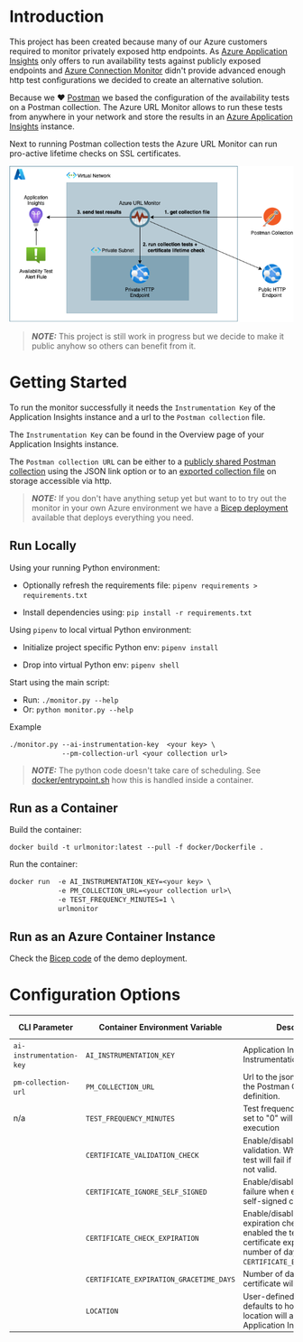 # Introduction

This project has been created because many of our Azure customers required to monitor privately exposed http endpoints. As [Azure Application Insights](https://docs.microsoft.com/en-us/azure/azure-monitor/app/app-insights-overview) only offers to run availability tests against publicly exposed endpoints and [Azure Connection Monitor](https://docs.microsoft.com/en-us/azure/network-watcher/connection-monitor-overview) didn't provide advanced enough http test configurations we decided to create an alternative solution. 

Because we :heart: [Postman](https://www.postman.com) we based the configuration of the availability tests on a Postman collection. The Azure URL Monitor allows to run these tests from anywhere in your network and store the results in an [Azure Application Insights](https://docs.microsoft.com/en-us/azure/azure-monitor/app/app-insights-overview) instance.

Next to running Postman collection tests the Azure URL Monitor can run pro-active lifetime checks on SSL certificates. 

![concept](docs/images/azure-url-monitor-concept.drawio.png)

> **_NOTE:_**  This project is still work in progress but we decide to make it public anyhow so others can benefit from it.


# Getting Started

To run the monitor successfully it needs the `Instrumentation Key` of the Application Insights instance and a url to the `Postman collection` file.

The `Instrumentation Key` can be found in the Overview page of your Application Insights instance.

The `Postman collection URL` can be either to a [publicly shared Postman collection](https://learning.postman.com/docs/collaborating-in-postman/sharing/) using the JSON link option or to an [exported collection file](https://learning.postman.com/docs/getting-started/importing-and-exporting-data/#exporting-collections) on storage accessible via http.  

> **_NOTE:_**   If you don't have anything setup yet but want to to try out the monitor in your own Azure environment we have a [Bicep deployment](bicep/readme.md) available that deploys everything you need.

## Run Locally

Using your running Python environment:

- Optionally refresh the requirements file: `pipenv requirements > requirements.txt`

- Install dependencies using: `pip install -r requirements.txt`

Using `pipenv` to local virtual Python environment:

- Initialize project specific Python env: `pipenv install`

- Drop into virtual Python env: `pipenv shell`

Start using the main script:

- Run: `./monitor.py --help`
- Or: `python monitor.py --help`

Example
```
./monitor.py --ai-instrumentation-key  <your key> \
             --pm-collection-url <your collection url>

```

> **_NOTE:_**  The python code doesn't take care of scheduling. See [docker/entrypoint.sh](docker/entrypoint.sh) how this is handled inside a container.


## Run as a Container

Build the container:
```
docker build -t urlmonitor:latest --pull -f docker/Dockerfile .
```

Run the container:

```
docker run  -e AI_INSTRUMENTATION_KEY=<your key> \
            -e PM_COLLECTION_URL=<your collection url>\
            -e TEST_FREQUENCY_MINUTES=1 \
            urlmonitor
```

## Run as an Azure Container Instance

Check the [Bicep code](bicep/README.md) of the demo deployment.

# Configuration Options

| CLI Parameter            | Container Environment Variable          | Description                                                                                                                                                             | Default Value | Example Value                                               |
| ------------------------ | --------------------------------------- | ----------------------------------------------------------------------------------------------------------------------------------------------------------------------- | ------------- | ----------------------------------------------------------- |
| `ai-instrumentation-key` | `AI_INSTRUMENTATION_KEY`                | Application Insights Instrumentation Key.                                                                                                                               | ''            | 0ca426c9-6e7a-5abf-8849-b9fc5e1efcde                        |
| `pm-collection-url`      | `PM_COLLECTION_URL`                     | Url to the json file containing the Postman Collection definition.                                                                                                      | ''            | https://www.getpostman.com/collections/e4c297acc0f14eb0f666 |
| n/a                      | `TEST_FREQUENCY_MINUTES`                | Test frequency in minutes. If set to "0" will not repeat execution                                                                                                      | 60            | 60                                                          |
|                          | `CERTIFICATE_VALIDATION_CHECK`          | Enable/disable certificate validation. When enabled the test will fail if the certificate is not valid.                                                                 | true          | true                                                        |
|                          | `CERTIFICATE_IGNORE_SELF_SIGNED`        | Enable/disable certificate failure when encountering self-signed certificates.                                                                                          | true          | true                                                        |
|                          | `CERTIFICATE_CHECK_EXPIRATION`          | Enable/disable certificate expiration check. When enabled the test will fail if certificate expires with the number of days specified in `CERTIFICATE_EXPIRATION_DAYS`. | true          | true                                                        |
|                          | `CERTIFICATE_EXPIRATION_GRACETIME_DAYS` | Number of days before the certificate will expire.                                                                                                                      | 14            | 14                                                          |
|                          | `LOCATION`                              | User-defined test location or defaults to host IP. This location will appear in Application Insights                                                                    | <HOST_IP>     | 127.0.0.1 / Greenland                                       |